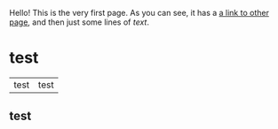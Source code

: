 [//]: # (title: Welcome to Ring UI)

Hello! This is the very first page. 
As you can see, it has a [a link to other page](Components.md), and then just some lines of _text_.

# test

<table>
    <tr>
        <td>
            test
        </td>
        <td>
            test
        </td>
    </tr>
</table>

## test 